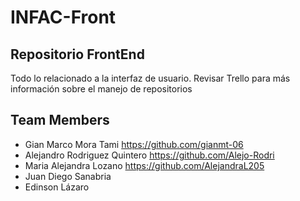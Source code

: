 # INFAC-Front

## Repositorio FrontEnd
Todo lo relacionado a la interfaz de usuario. Revisar Trello para más información sobre el manejo de repositorios

## Team Members
- Gian Marco Mora Tami <https://github.com/gianmt-06>
- Alejandro Rodriguez Quintero <https://github.com/Alejo-Rodri>
- Maria Alejandra Lozano <https://github.com/AlejandraL205>
- Juan Diego Sanabria
- Edinson Lázaro
